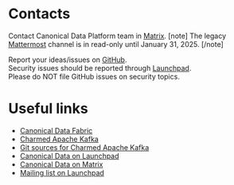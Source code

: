 # Contacts

Contact Canonical Data Platform team in [Matrix](https://matrix.to/#/#charmhub-data-platform:ubuntu.com).
[note]
The legacy [Mattermost](https://chat.charmhub.io/charmhub/channels/data-platform) channel is in read-only until January 31, 2025.
[/note]

Report your ideas/issues on [GitHub](https://github.com/canonical/kafka-operator/issues/new).</br>
Security issues should be reported through [Launchpad](https://wiki.ubuntu.com/DebuggingSecurity#How%20to%20File).</br>Please do NOT file GitHub issues on security topics. 

# Useful links
* [Canonical Data Fabric](https://ubuntu.com/data/)
* [Charmed Apache Kafka](https://charmhub.io/kafka)
* [Git sources for Charmed Apache Kafka](https://github.com/canonical/kafka-operator)
* [Canonical Data on Launchpad](https://launchpad.net/~data-platform)
* [Canonical Data on Matrix](https://matrix.to/#/#charmhub-data-platform:ubuntu.com) 
* [Mailing list on Launchpad](https://lists.launchpad.net/data-platform/)